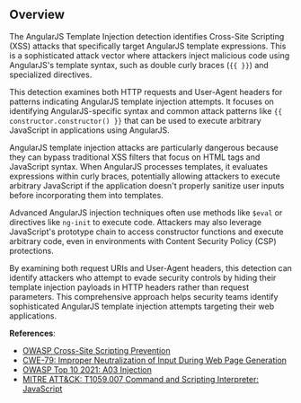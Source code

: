 ## Overview

The AngularJS Template Injection detection identifies Cross-Site Scripting (XSS) attacks that specifically target AngularJS template expressions. This is a sophisticated attack vector where attackers inject malicious code using AngularJS's template syntax, such as double curly braces (`{{ }}`) and specialized directives.

This detection examines both HTTP requests and User-Agent headers for patterns indicating AngularJS template injection attempts. It focuses on identifying AngularJS-specific syntax and common attack patterns like `{{ constructor.constructor() }}` that can be used to execute arbitrary JavaScript in applications using AngularJS.

AngularJS template injection attacks are particularly dangerous because they can bypass traditional XSS filters that focus on HTML tags and JavaScript syntax. When AngularJS processes templates, it evaluates expressions within curly braces, potentially allowing attackers to execute arbitrary JavaScript if the application doesn't properly sanitize user inputs before incorporating them into templates.

Advanced AngularJS injection techniques often use methods like `$eval` or directives like `ng-init` to execute code. Attackers may also leverage JavaScript's prototype chain to access constructor functions and execute arbitrary code, even in environments with Content Security Policy (CSP) protections.

By examining both request URIs and User-Agent headers, this detection can identify attackers who attempt to evade security controls by hiding their template injection payloads in HTTP headers rather than request parameters. This comprehensive approach helps security teams identify sophisticated AngularJS template injection attempts targeting their web applications.

**References**:
- [OWASP Cross-Site Scripting Prevention](https://owasp.org/www-community/attacks/xss/)
- [CWE-79: Improper Neutralization of Input During Web Page Generation](https://cwe.mitre.org/data/definitions/79.html)
- [OWASP Top 10 2021: A03 Injection](https://owasp.org/Top10/A03_2021-Injection/)
- [MITRE ATT&CK: T1059.007 Command and Scripting Interpreter: JavaScript](https://attack.mitre.org/techniques/T1059/007/)
